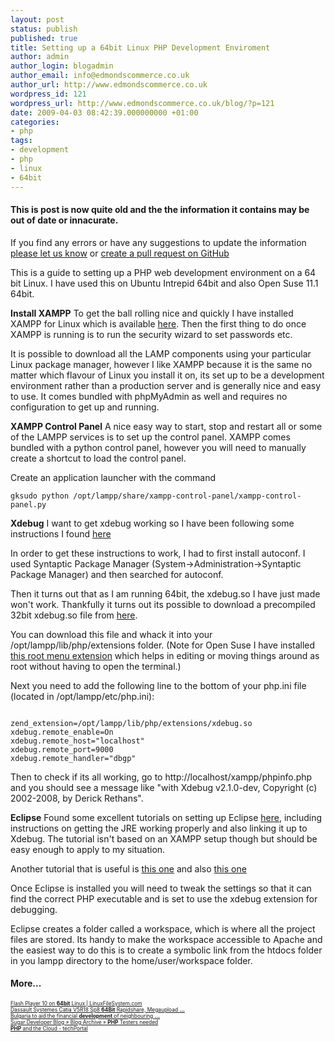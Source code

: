 ```yaml
---
layout: post
status: publish
published: true
title: Setting up a 64bit Linux PHP Development Enviroment
author: admin
author_login: blogadmin
author_email: info@edmondscommerce.co.uk
author_url: http://www.edmondscommerce.co.uk
wordpress_id: 121
wordpress_url: http://www.edmondscommerce.co.uk/blog/?p=121
date: 2009-04-03 08:42:39.000000000 +01:00
categories:
- php
tags:
- development
- php
- linux
- 64bit
---
```

<div class="oldpost"><h4>This is post is now quite old and the the information it contains may be out of date or innacurate.</h4>
<p>
If you find any errors or have any suggestions to update the information <a href="http://edmondscommerce.github.io/contact-us/index.html">please let us know</a>
or <a href="https://github.com/edmondscommerce/edmondscommerce.github.io">create a pull request on GitHub</a>
</p>
</div>
This is a guide to setting up a PHP web development environment on a 64 bit Linux. I have used this on Ubuntu Intrepid 64bit and also Open Suse 11.1 64bit.

<b>Install XAMPP</b>
To get the ball rolling nice and quickly I have installed XAMPP for Linux which is available <a href="http://www.apachefriends.org/en/xampp-linux.html" rel="nofollow">here</a>. Then the first thing to do once XAMPP is running is to run the security wizard to set passwords etc.

It is possible to download all the LAMP components using your particular Linux package manager, however I like XAMPP because it is the same no matter which flavour of Linux you install it on, its set up to be a development environment rather than a production server and is generally nice and easy to use. It comes bundled with phpMyAdmin as well and requires no configuration to get up and running.

<b>XAMPP Control Panel</b>
A nice easy way to start, stop and restart all or some of the LAMPP services is to set up the control panel. XAMPP comes bundled with a python control panel, however you will need to manually create a shortcut to load the control panel.

Create an application launcher with the command 
```
gksudo python /opt/lampp/share/xampp-control-panel/xampp-control-panel.py
```


<b>Xdebug</b>
I want to get xdebug working so I have been following some instructions I found <a href="http://www.sanisoft.com/blog/2007/06/23/how-to-install-xdebug-php-extension-for-xampp-on-linux/">here</a>

In order to get these instructions to work, I had to first install autoconf. I used Syntaptic Package Manager (System->Administration->Syntaptic Package Manager) and then searched for autoconf.

Then it turns out that as I am running 64bit, the xdebug.so I have just made won't work. Thankfully it turns out its possible to download a precompiled 32bit xdebug.so file from <a href="http://aspn.activestate.com/ASPN/Downloads/Komodo/RemoteDebugging" rel="nofollow">here</a>. 

You can download this file and whack it into your /opt/lampp/lib/php/extensions folder.  (Note for Open Suse I have installed <a href="http://www.kde-apps.org/content/show.php/Simple+Root+Actions+Menu?content=72762" rel="nofollow">this root menu extension</a> which helps in editing or moving things around as root without having to open the terminal.)

Next you need to add the following line to the bottom of your php.ini file (located in /opt/lampp/etc/php.ini):
```

zend_extension=/opt/lampp/lib/php/extensions/xdebug.so
xdebug.remote_enable=On
xdebug.remote_host="localhost"
xdebug.remote_port=9000
xdebug.remote_handler="dbgp"

```

Then to check if its all working, go to http://localhost/xampp/phpinfo.php and you should see a message like "with Xdebug v2.1.0-dev, Copyright (c) 2002-2008, by Derick Rethans". 

<b>Eclipse</b>
Found some excellent tutorials on setting up Eclipse <a href="http://www.64bitjungle.com/ubuntu/full-64-bit-or-32-bit-web-development-and-php-mysql-ide-with-eclipse-34-ganymede-and-pdt-2/" rel="nofollow">here</a>, including instructions on getting the JRE working properly and also linking it up to Xdebug. The tutorial isn't based on an XAMPP setup though but should be easy enough to apply to my situation.

Another tutorial that is useful is <a href="http://malibugarage.blogspot.com/2007/07/local-workstation-xamppeclipse.html" rel="nofollow">this one</a> and also <a href="http://2tbsp.com/node/40" rel="nofollow">this one</a>

Once Eclipse is installed you will need to tweak the settings so that it can find the correct PHP executable and is set to use the xdebug extension for debugging.

Eclipse creates a folder called a workspace, which is where all the project files are stored. Its handy to make the workspace accessible to Apache and the easiest way to do this is to create a symbolic link from the htdocs folder in you lampp directory to the home/user/workspace folder.



<h4>More...</h4>
			<div style="font-size: .6em;"><a href="http://linuxfilesystem.com/tech/flash-player-10-on-64bit-linux" rel="nofollow">Flash Player 10 on <b>64bit</b> Linux | LinuxFileSystem.com</a><br><a href="http://www.tswarez.org/?p=1139" rel="nofollow">Dassault Systemes Catia V5R18 Sp8 <b>64Bit</b> Rapidshare, Megaupload <b>...</b></a><br><a href="http://www.bulgariagazette.com/bulgaria-to-aid-the-financial-development-of-neighbouring-countries/" rel="nofollow">Bulgaria to aid the financial <b>development</b> of neighbouring <b>...</b></a><br><a href="http://developers.sugarcrm.com/wordpress/2009/04/02/php-testers-needed/" rel="nofollow">Sugar Developer Blog » Blog Archive » <b>PHP</b> Testers needed</a><br><a href="http://techportal.ibuildings.com/2009/03/31/php-and-the-cloud/" rel="nofollow"><b>PHP</b> and the Cloud - techPortal</a><br></div>
